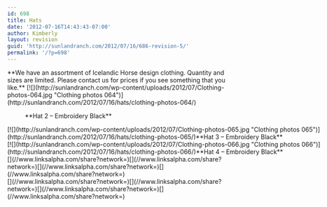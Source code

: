 ```yaml
---
id: 698
title: Hats
date: '2012-07-16T14:43:43-07:00'
author: Kimberly
layout: revision
guid: 'http://sunlandranch.com/2012/07/16/686-revision-5/'
permalink: '/?p=698'
---
```


<dl class="wp-caption alignnone" id="attachment_687" style="width: 1290px;"></dl>**We have an assortment of Icelandic Horse design clothing. Quantity and sizes are limited. Please contact us for prices if you see something that you like.**  
[![](http://sunlandranch.com/wp-content/uploads/2012/07/Clothing-photos-064.jpg "Clothing photos 064")](http://sunlandranch.com/2012/07/16/hats/clothing-photos-064/)

<dl class="wp-caption alignnone" id="attachment_688" style="width: 1290px;"><dd class="wp-caption-dd">**Hat 2 – Embroidery Black**</dd></dl><div class="wp-caption alignnone" id="attachment_689" style="width: 970px">[![](http://sunlandranch.com/wp-content/uploads/2012/07/Clothing-photos-065.jpg "Clothing photos 065")](http://sunlandranch.com/2012/07/16/hats/clothing-photos-065/)**Hat 3 – Embroidery Black**

</div><div class="wp-caption alignnone" id="attachment_690" style="width: 970px">[![](http://sunlandranch.com/wp-content/uploads/2012/07/Clothing-photos-066.jpg "Clothing photos 066")](http://sunlandranch.com/2012/07/16/hats/clothing-photos-066/)**Hat 4 – Embroidery Black**

</div><div class="linksalpha_container linksalpha_app_3" data-counters="1" data-size="regular" data-style="square" data-title="Hats" data-url="https://www.sunlandranch.com/?p=698">[](//www.linksalpha.com/share?network=)[](//www.linksalpha.com/share?network=)[](//www.linksalpha.com/share?network=)[](//www.linksalpha.com/share?network=)</div><div class="linksalpha_container linksalpha_app_7" data-position="" data-title="Hats" data-url="https://www.sunlandranch.com/?p=698">[](//www.linksalpha.com/share?network=)[](//www.linksalpha.com/share?network=)[](//www.linksalpha.com/share?network=)[](//www.linksalpha.com/share?network=)</div>
